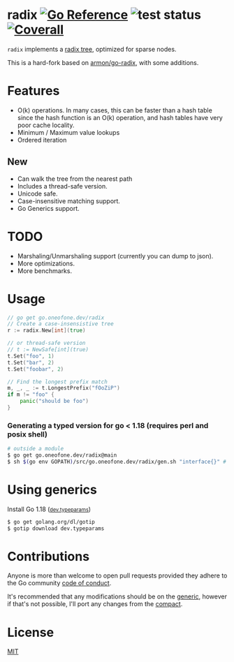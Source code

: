 radix
[![Go Reference](https://pkg.go.dev/badge/go.oneofone.dev/radix.svg)](https://pkg.go.dev/go.oneofone.dev/radix)
![test status](https://github.com/OneOfOne/radix/actions/workflows/test.yml/badge.svg)
[![Coverall](https://coveralls.io/repos/github/OneOfOne/radix/badge.svg?branch=main)](https://coveralls.io/github/OneOfOne/radix)
=========

`radix` implements a [radix tree](http://en.wikipedia.org/wiki/Radix_tree), optimized for sparse nodes.

This is a hard-fork based on [armon/go-radix](github.com/armon/go-radix), with some additions.

# Features

* O(k) operations. In many cases, this can be faster than a hash table since the hash function is an O(k) operation, and hash tables have very poor cache locality.
* Minimum / Maximum value lookups
* Ordered iteration

## New
* Can walk the tree from the nearest path
* Includes a thread-safe version.
* Unicode safe.
* Case-insensitive matching support.
* Go Generics support.

# TODO

* Marshaling/Unmarshaling support (currently you can dump to json).
* More optimizations.
* More benchmarks.

# Usage

```go
// go get go.oneofone.dev/radix
// Create a case-insensistive tree
r := radix.New[int](true)

// or thread-safe version
// t := NewSafe[int](true)
t.Set("foo", 1)
t.Set("bar", 2)
t.Set("foobar", 2)

// Find the longest prefix match
m, _, _ := t.LongestPrefix("fOoZiP")
if m != "foo" {
    panic("should be foo")
}
```

### Generating a typed version for go < 1.18 (requires perl and posix shell)

```sh
# outside a module
$ go get go.oneofone.dev/radix@main
$ sh $(go env GOPATH)/src/go.oneofone.dev/radix/gen.sh "interface{}" # or "string" or "[]pkg.SomeStruct"
```

# Using generics

Install Go 1.18 (<small>[dev.typeparams](https://github.com/golang/go/tree/dev.typeparams)</small>)

```sh
$ go get golang.org/dl/gotip
$ gotip download dev.typeparams
```

# Contributions

Anyone is more than welcome to open pull requests provided they adhere to the Go community [code of conduct](https://golang.org/conduct).

It's recommended that any modifications should be on the [generic](radix.go),
however if that's not possible, I'll port any changes from the [compact](radix_go117.go).

# License

[MIT](LICENSE)
